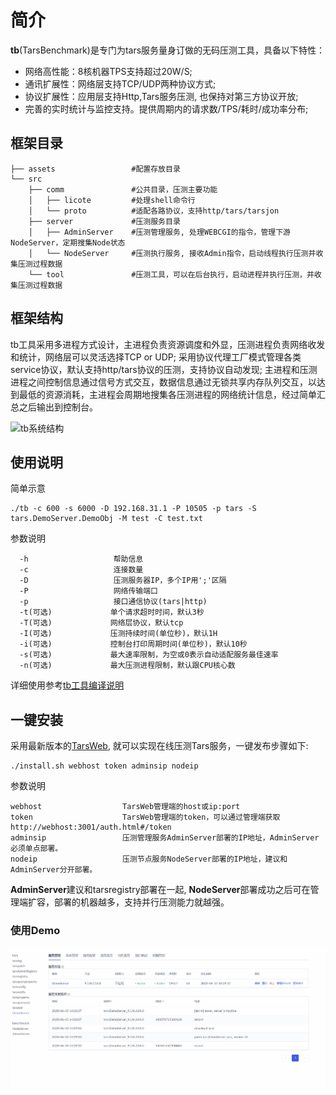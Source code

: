 # 简介

**tb**(TarsBenchmark)是专门为tars服务量身订做的无码压测工具，具备以下特性：

 - 网络高性能：8核机器TPS支持超过20W/S;
 - 通讯扩展性：网络层支持TCP/UDP两种协议方式;
 - 协议扩展性：应用层支持Http,Tars服务压测, 也保持对第三方协议开放;
 - 完善的实时统计与监控支持。提供周期内的请求数/TPS/耗时/成功率分布;

## 框架目录

```
├── assets                 #配置存放目录
└── src
    ├── comm               #公共目录，压测主要功能
    │   ├── licote         #处理shell命令行
    │   └── proto          #适配各路协议，支持http/tars/tarsjon
    ├── server             #压测服务目录
    │   ├── AdminServer    #压测管理服务, 处理WEBCGI的指令，管理下游NodeServer，定期搜集Node状态
    │   └── NodeServer     #压测执行服务, 接收Admin指令，启动线程执行压测并收集压测过程数据
    └── tool               #压测工具，可以在后台执行，启动进程并执行压测，并收集压测过程数据
```

## 框架结构

tb工具采用多进程方式设计，主进程负责资源调度和外显，压测进程负责网络收发和统计，网络层可以灵活选择TCP or UDP; 采用协议代理工厂模式管理各类service协议，默认支持http/tars协议的压测，支持协议自动发现; 主进程和压测进程之间控制信息通过信号方式交互，数据信息通过无锁共享内存队列交互，以达到最低的资源消耗，主进程会周期地搜集各压测进程的网络统计信息，经过简单汇总之后输出到控制台。

![tb系统结构](https://github.com/TarsCloud/TarsDocs/blob/master/assets/tb-platform.png)

## 使用说明

简单示意
```text
./tb -c 600 -s 6000 -D 192.168.31.1 -P 10505 -p tars -S tars.DemoServer.DemoObj -M test -C test.txt
```
参数说明
```text
  -h                   帮助信息
  -c                   连接数量
  -D                   压测服务器IP，多个IP用';'区隔
  -P                   网络传输端口
  -p                   接口通信协议(tars|http)
  -t(可选)             单个请求超时时间，默认3秒
  -T(可选)             网络层协议，默认tcp
  -I(可选)             压测持续时间(单位秒)，默认1H
  -i(可选)             控制台打印周期时间(单位秒)，默认10秒
  -s(可选)             最大速率限制，为空或0表示自动适配服务最佳速率
  -n(可选)             最大压测进程限制，默认跟CPU核心数
```

详细使用参考[tb工具编译说明](https://github.com/TarsCloud/TarsDocs/blob/master/benchmark/develop.md)

## <a id="QuickStart"></a>一键安装

采用最新版本的[TarsWeb](https://github.com/TarsCloud/TarsWeb), 就可以实现在线压测Tars服务，一键发布步骤如下:
```shell
./install.sh webhost token adminsip nodeip
```

参数说明
```text
webhost                  TarsWeb管理端的host或ip:port
token                    TarsWeb管理端的token，可以通过管理端获取http://webhost:3001/auth.html#/token
adminsip                 压测管理服务AdminServer部署的IP地址，AdminServer必须单点部署。
nodeip                   压测节点服务NodeServer部署的IP地址，建议和AdminServer分开部署。
```

**AdminServer**建议和tarsregistry部署在一起, **NodeServer**部署成功之后可在管理端扩容，部署的机器越多，支持并行压测能力就越强。

### 使用Demo
![demo](assets/demo_cn.gif)

